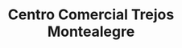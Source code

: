 ---
title: "Centro Comercial Trejos Montealegre"
url: /san-rafael/centro-comercial-trejos-montealegre/
shop: Einkaufszentrum
---